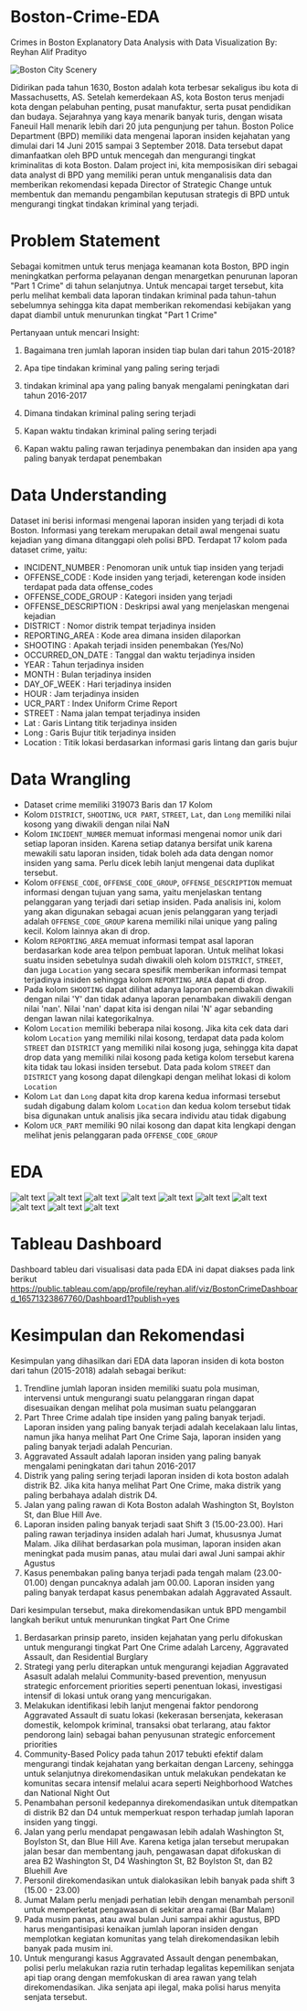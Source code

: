 # Boston-Crime-EDA
Crimes in Boston Explanatory Data Analysis with Data Visualization
By: Reyhan Alif Pradityo

<img src="https://www.bu.edu/admissions/files/2018/07/17-2005-AERIALS-101-cropped-e1535295662889-1920x600.jpg" alt="Boston City Scenery"></p>

Didirikan pada tahun 1630, Boston adalah kota terbesar sekaligus ibu kota di Massachusetts, AS. Setelah kemerdekaan AS, kota Boston terus menjadi kota dengan pelabuhan penting, pusat manufaktur, serta pusat pendidikan dan budaya. Sejarahnya yang kaya menarik banyak turis, dengan wisata Faneuil Hall menarik lebih dari 20 juta pengunjung per tahun. Boston Police Department (BPD) memiliki data mengenai laporan insiden kejahatan yang dimulai dari 14 Juni 2015 sampai 3 September 2018. Data tersebut dapat dimanfaatkan oleh BPD untuk mencegah dan mengurangi tingkat kriminalitas di kota Boston. Dalam project ini, kita memposisikan diri sebagai data analyst di BPD yang memiliki peran untuk menganalisis data dan memberikan rekomendasi kepada Director of Strategic Change untuk membentuk dan memandu pengambilan keputusan strategis di BPD untuk mengurangi tingkat tindakan kriminal yang terjadi.

# Problem Statement 
Sebagai komitmen untuk terus menjaga keamanan kota Boston, BPD ingin meningkatkan performa pelayanan dengan menargetkan penurunan laporan "Part 1 Crime" di tahun selanjutnya. Untuk mencapai target tersebut, kita perlu melihat kembali data laporan tindakan kriminal pada tahun-tahun sebelumnya sehingga kita dapat memberikan rekomendasi kebijakan yang dapat diambil untuk menurunkan tingkat "Part 1 Crime" 

Pertanyaan untuk mencari Insight:
1. Bagaimana tren jumlah laporan insiden tiap bulan dari tahun 2015-2018? </p>
2. Apa tipe tindakan kriminal yang paling sering terjadi</p>
3. tindakan kriminal apa yang paling banyak mengalami peningkatan dari tahun 2016-2017</p>
4. Dimana tindakan kriminal paling sering terjadi </p>
5. Kapan waktu tindakan kriminal paling sering terjadi</p>
6. Kapan waktu paling rawan terjadinya penembakan dan insiden apa yang paling banyak terdapat penembakan</p>

# Data Understanding
Dataset ini berisi informasi mengenai laporan insiden yang terjadi di kota Boston. Informasi yang terekam merupakan detail awal mengenai suatu kejadian yang dimana ditanggapi oleh polisi BPD. Terdapat 17 kolom pada dataset crime, yaitu:
- INCIDENT_NUMBER : Penomoran unik untuk tiap insiden yang terjadi
- OFFENSE_CODE : Kode insiden yang terjadi, keterengan kode insiden terdapat pada data offense_codes
- OFFENSE_CODE_GROUP : Kategori insiden yang terjadi
- OFFENSE_DESCRIPTION : Deskripsi awal yang menjelaskan mengenai kejadian 
- DISTRICT : Nomor distrik tempat terjadinya insiden  
- REPORTING_AREA : Kode area dimana insiden dilaporkan
- SHOOTING : Apakah terjadi insiden penembakan (Yes/No)
- OCCURRED_ON_DATE : Tanggal dan waktu terjadinya insiden
- YEAR : Tahun terjadinya insiden
- MONTH : Bulan terjadinya insiden
- DAY_OF_WEEK : Hari terjadinya insiden
- HOUR : Jam terjadinya insiden
- UCR_PART : Index Uniform Crime Report
- STREET : Nama jalan tempat terjadinya insiden
- Lat : Garis Lintang titik terjadinya insiden 
- Long : Garis Bujur titik terjadinya insiden 
- Location : Titik lokasi berdasarkan informasi garis lintang dan garis bujur

# Data Wrangling
- Dataset crime memiliki 319073 Baris dan 17 Kolom
- Kolom `DISTRICT`, `SHOOTING`, `UCR PART`, `STREET`, `Lat`, dan `Long` memiliki nilai kosong yang diwakili dengan nilai NaN
- Kolom `INCIDENT_NUMBER` memuat informasi mengenai nomor unik dari setiap laporan insiden. Karena setiap datanya bersifat unik karena mewakili satu laporan insiden, tidak boleh ada data dengan nomor insiden yang sama. Perlu dicek lebih lanjut mengenai data duplikat tersebut.
- Kolom `OFFENSE_CODE`, `OFFENSE_CODE_GROUP`, `OFFENSE_DESCRIPTION` memuat informasi dengan tujuan yang sama, yaitu menjelaskan tentang pelanggaran yang terjadi dari setiap insiden. Pada analisis ini, kolom yang akan digunakan sebagai acuan jenis pelanggaran yang terjadi adalah `OFFENSE_CODE_GROUP` karena memiliki nilai unique yang paling kecil. Kolom lainnya akan di drop.
- Kolom `REPORTING_AREA` memuat informasi tempat asal laporan berdasarkan kode area telpon pembuat laporan. Untuk melihat lokasi suatu insiden sebetulnya sudah diwakili oleh kolom `DISTRICT`, `STREET`, dan juga `Location` yang secara spesifik memberikan informasi tempat terjadinya insiden sehingga kolom `REPORTING_AREA` dapat di drop.
- Pada kolom `SHOOTING` dapat dilihat adanya laporan penembakan diwakili dengan nilai 'Y' dan tidak adanya laporan penambakan diwakili dengan nilai 'nan'. Nilai 'nan' dapat kita isi dengan nilai 'N' agar sebanding dengan lawan nilai kategorikalnya.
- Kolom `Location` memiliki beberapa nilai kosong. Jika kita cek data dari kolom `Location` yang memiliki nilai kosong, terdapat data pada kolom `STREET` dan `DISTRICT` yang memiliki nilai kosong juga, sehingga kita dapat drop data yang memiliki nilai kosong pada ketiga kolom tersebut karena kita tidak tau lokasi insiden tersebut. Data pada kolom `STREET` dan `DISTRICT` yang kosong dapat dilengkapi dengan melihat lokasi di kolom `Location` 
- Kolom `Lat` dan `Long` dapat kita drop karena kedua informasi tersebut sudah digabung dalam kolom `Location` dan kedua kolom tersebut tidak bisa digunakan untuk analisis jika secara individu atau tidak digabung 
- Kolom `UCR_PART` memiliki 90 nilai kosong dan dapat kita lengkapi dengan melihat jenis pelanggaran pada `OFFENSE_CODE_GROUP` 

# EDA
![alt text](https://github.com/reyhanalif/Boston-Crime-EDA/blob/main/Presentation/8.jpg?raw=true)
![alt text](https://github.com/reyhanalif/Boston-Crime-EDA/blob/main/Presentation/9.jpg?raw=true)
![alt text](https://github.com/reyhanalif/Boston-Crime-EDA/blob/main/Presentation/10.jpg?raw=true)
![alt text](https://github.com/reyhanalif/Boston-Crime-EDA/blob/main/Presentation/11.jpg?raw=true)
![alt text](https://github.com/reyhanalif/Boston-Crime-EDA/blob/main/Presentation/12.jpg?raw=true)
![alt text](https://github.com/reyhanalif/Boston-Crime-EDA/blob/main/Presentation/13.jpg?raw=true)
![alt text](https://github.com/reyhanalif/Boston-Crime-EDA/blob/main/Presentation/14.jpg?raw=true)
![alt text](https://github.com/reyhanalif/Boston-Crime-EDA/blob/main/Presentation/15.jpg?raw=true)
![alt text](https://github.com/reyhanalif/Boston-Crime-EDA/blob/main/Presentation/16.jpg?raw=true)
![alt text](https://github.com/reyhanalif/Boston-Crime-EDA/blob/main/Presentation/17.jpg?raw=true)

# Tableau Dashboard
Dashboard tableu dari visualisasi data pada EDA ini dapat diakses pada link berikut
https://public.tableau.com/app/profile/reyhan.alif/viz/BostonCrimeDashboard_16571323867760/Dashboard1?publish=yes

# Kesimpulan dan Rekomendasi 
Kesimpulan yang dihasilkan dari EDA data laporan insiden di kota boston dari tahun (2015-2018) adalah sebagai berikut:
1. Trendline jumlah laporan insiden memiliki suatu pola musiman, intervensi untuk mengurangi suatu pelanggaran ringan dapat disesuaikan dengan melihat pola musiman suatu pelanggaran
2. Part Three Crime adalah tipe insiden yang paling banyak terjadi. Laporan insiden yang paling banyak terjadi adalah kecelakaan lalu lintas, namun jika hanya melihat Part One Crime Saja, laporan insiden yang paling banyak terjadi adalah Pencurian.
3. Aggravated Assault adalah laporan insiden yang paling banyak mengalami peningkatan dari tahun 2016-2017
4. Distrik yang paling sering terjadi laporan insiden di kota boston adalah distrik B2. Jika kita hanya melihat Part One Crime, maka distrik yang paling berbahaya adalah distrik D4. 
5. Jalan yang paling rawan di Kota Boston adalah Washington St, Boylston St, dan Blue Hill Ave.
6. Laporan insiden paling banyak terjadi saat Shift 3 (15.00-23.00). Hari paling rawan terjadinya insiden adalah hari Jumat, khususnya Jumat Malam. Jika dilihat berdasarkan pola musiman, laporan insiden akan meningkat pada musim panas, atau mulai dari awal Juni sampai akhir Agustus
7. Kasus penembakan paling banya terjadi pada tengah malam (23.00-01.00) dengan puncaknya adalah jam 00.00. Laporan insiden yang paling banyak terdapat kasus penembakan adalah Aggravated Assault.

Dari kesimpulan tersebut, maka direkomendasikan untuk BPD mengambil langkah berikut untuk menurunkan tingkat Part One Crime
1. Berdasarkan prinsip pareto, insiden kejahatan yang perlu difokuskan untuk mengurangi tingkat Part One Crime adalah Larceny, Aggravated Assault, dan Residential Burglary
2. Strategi yang perlu diterapkan untuk mengurangi kejadian Aggravated Asasult adalah melalui Community-based prevention, menyusun strategic enforcement priorities seperti penentuan lokasi, investigasi intensif di lokasi untuk orang yang mencurigakan.
3. Melakukan identifikasi lebih lanjut mengenai faktor pendorong Aggravated Assault di suatu lokasi (kekerasan bersenjata, kekerasan domestik, kelompok kriminal, transaksi obat terlarang, atau faktor pendorong lain) sebagai bahan penyusunan strategic enforcement priorities
4. Community-Based Policy pada tahun 2017 tebukti efektif dalam mengurangi tindak kejahatan yang berkaitan dengan Larceny, sehingga untuk selanjutnya direkomendasikan untuk melakukan pendekatan ke komunitas secara intensif melalui acara seperti Neighborhood Watches dan National Night Out
5. Penambahan personil kedepannya direkomendasikan untuk ditempatkan di distrik B2 dan D4 untuk memperkuat respon terhadap jumlah laporan insiden yang tinggi.
6. Jalan yang perlu mendapat pengawasan lebih adalah Washington St, Boylston St, dan Blue Hill Ave. Karena ketiga jalan tersebut merupakan jalan besar dan membentang jauh, pengawasan dapat difokuskan di area B2 Washington St, D4 Washington St, B2 Boylston St, dan B2 Bluehill Ave
7. Personil direkomendasikan untuk dialokasikan lebih banyak pada shift 3 (15.00 - 23.00)
8. Jumat Malam perlu menjadi perhatian lebih dengan menambah personil untuk memperketat pengawasan di sekitar area ramai (Bar Malam)
9. Pada musim panas, atau awal bulan Juni sampai akhir agustus, BPD harus mengantisipasi kenaikan jumlah laporan insiden dengan memplotkan kegiatan komunitas yang telah direkomendasikan lebih banyak pada musim ini. 
10. Untuk mengurangi kasus Aggravated Assault dengan penembakan, polisi perlu melakukan razia rutin terhadap legalitas kepemilikan senjata api tiap orang dengan memfokuskan di area rawan yang telah direkomendasikan. Jika senjata api ilegal, maka polisi harus menyita senjata tersebut.   
